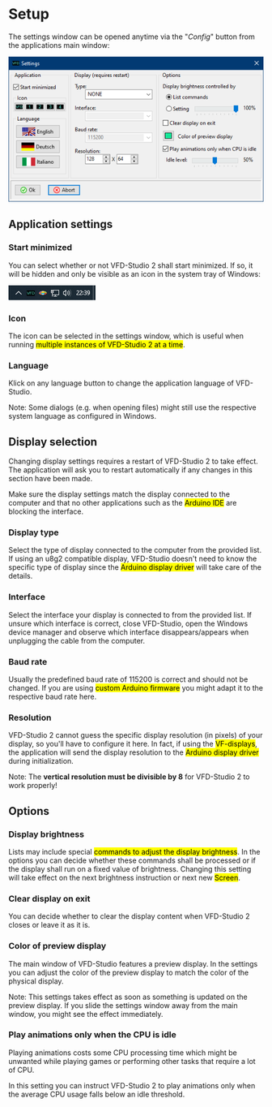# Setup

The settings window can be opened anytime via the "*Config*" button from the applications main window:

![settings_window.png](settings_window.png)

## Application settings

### Start minimized

You can select whether or not VFD-Studio 2 shall start minimized. If so, it will be hidden and only be visible as an icon in the system tray of Windows:

![system_tray.png](system_tray.png)

### Icon

The icon can be selected in the settings window, which is useful when running <mark>multiple instances of VFD-Studio 2 at a time</mark>.

### Language

Klick on any language button to change the application language of VFD-Studio.

Note: Some dialogs (e.g. when opening files) might still use the respective system language as configured in Windows.

## Display selection

Changing display settings requires a restart of VFD-Studio 2 to take effect. The application will ask you to restart automatically if any changes in this section have been made.

Make sure the display settings match the display connected to the computer and that no other applications such as the <mark>Arduino IDE</mark> are blocking the interface.

### Display type

Select the type of display connected to the computer from the provided list. 
If using an u8g2 compatible display, VFD-Studio doesn't need to know the specific type of display since the <mark>Arduino display driver</mark> will take care of the details.

### Interface

Select the interface your display is connected to from the provided list. If unsure which interface is correct, close VFD-Studio, open the Windows device manager and observe which interface disappears/appears when unplugging the cable from the computer.

### Baud rate

Usually the predefined baud rate of 115200 is correct and should not be changed. If you are using <mark>custom Arduino firmware</mark> you might adapt it to the respective baud rate here.

### Resolution

VFD-Studio 2 cannot guess the specific display resolution (in pixels) of your display, so you'll have to configure it here. In fact, if using the <mark>VF-displays</mark>, the application will send the display resolution to the <mark>Arduino display driver</mark> during initialization.

Note: The **vertical resolution must be divisible by 8** for VFD-Studio 2 to work properly!

## Options

### Display brightness

Lists may include special <mark>commands to adjust the display brightness</mark>. In the options you can decide whether these commands shall be processed or if the display shall run on a fixed value of brightness. Changing this setting will take effect on the next brightness instruction or next new <mark>Screen</mark>.

### Clear display on exit

You can decide whether to clear the display content when VFD-Studio 2 closes or leave it as it is.

### Color of preview display

The main window of VFD-Studio features a preview display. In the settings you can adjust the color of the preview display to match the color of the physical display.

Note: This settings takes effect as soon as something is updated on the preview display. If you slide the settings window away from the main window, you might see the effect immediately.

### Play animations only when the CPU is idle

Playing animations costs some CPU processing time which might be unwanted while playing games or performing other tasks that require a lot of CPU.

In this setting you can instruct VFD-Studio 2 to play animations only when the average CPU usage falls below an idle threshold.
